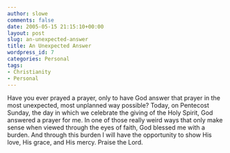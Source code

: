 ```yaml
---
author: slowe
comments: false
date: 2005-05-15 21:15:10+00:00
layout: post
slug: an-unexpected-answer
title: An Unexpected Answer
wordpress_id: 7
categories: Personal
tags:
- Christianity
- Personal
---
```


Have you ever prayed a prayer, only to have God answer that prayer in the most unexpected, most unplanned way possible? Today, on Pentecost Sunday, the day in which we celebrate the giving of the Holy Spirit, God answered a prayer for me. In one of those really weird ways that only make sense when viewed through the eyes of faith, God blessed me with a burden. And through this burden I will have the opportunity to show His love, His grace, and His mercy. Praise the Lord.
